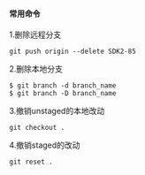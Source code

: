 #### 常用命令

1.删除远程分支

```
git push origin --delete SDK2-85
```

2.删除本地分支

```
$ git branch -d branch_name
$ git branch -D branch_name
```

3.撤销unstaged的本地改动

```
git checkout .

```

4.撤销staged的改动

```
git reset .

```